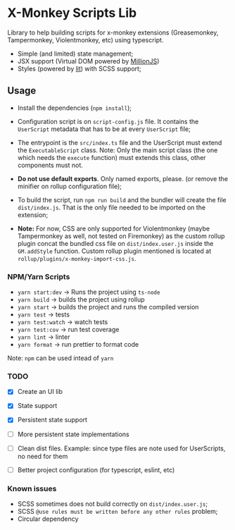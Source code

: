 # X-Monkey Scripts Lib

Library to help building scripts for x-monkey extensions (Greasemonkey, Tampermonkey, Violentmonkey, etc) using typescript.

- Simple (and limited) state management;
- JSX support (Virtual DOM powered by [MillionJS](https://millionjs.org/))
- Styles (powered by [lit](https://ajusa.github.io/lit/docs/lit.html)) with SCSS support;

## Usage
- Install the dependencies (`npm install`);
- Configuration script is on `script-config.js` file. It contains the `UserScript` metadata that has to be at every `UserScript` file;
- The entrypoint is the `src/index.ts` file and the UserScript must extend the `ExecutableScript` class.
Note: Only the main script class (the one which needs the `execute` function) must extends this class, other components must not.
- __Do not use default exports__. Only named exports, please. (or remove the minifier on rollup configuration file);
- To build the script, run `npm run build` and the bundler will create the file `dist/index.js`. That is the only file needed to be imported on the extension;

- __Note:__  For now, CSS are only supported for Violentmonkey (maybe Tampermonkey as well, not tested on Firemonkey) as the custom rollup plugin concat the bundled css file on `dist/index.user.js` inside the `GM.addStyle` function. Custom rollup plugin mentioned is located at `rollup/plugins/x-monkey-import-css.js`.


### NPM/Yarn Scripts
- `yarn start:dev` -> Runs the project using `ts-node`
- `yarn build` -> builds the project using rollup
- `yarn start` -> builds the project and runs the compiled version
- `yarn test` -> tests
- `yarn test:watch` -> watch tests
- `yarn test:cov` -> run test coverage
- `yarn lint` -> linter
- `yarn format` -> run prettier to format code


Note: `npm` can be used intead of `yarn`


### TODO
- [X] Create an UI lib
- [X] State support
- [X] Persistent state support
- [ ] More persistent state implementations
- [ ] Clean dist files. Example: since type files are note used for UserScripts, no need for them
- [ ] Better project configuration (for typescript, eslint, etc)



### Known issues
- SCSS sometimes does not build correctly on `dist/index.user.js`;
- SCSS `@use rules must be written before any other rules` problem;
- Circular dependency